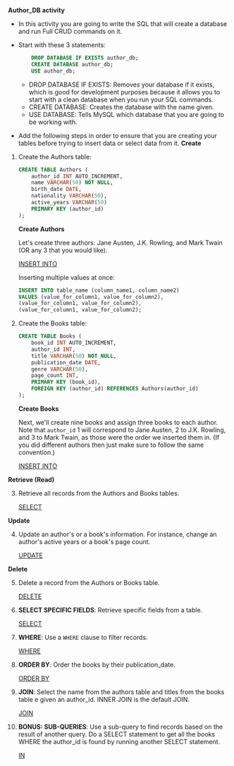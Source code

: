 
**Author_DB activity**
* In this activity you are going to write the SQL that will create a database and run Full CRUD commands on it.

* Start with these 3 statements:
    ```sql
        DROP DATABASE IF EXISTS author_db;
        CREATE DATABASE author_db;
        USE author_db;
    ```
    - DROP DATABASE IF EXISTS: Removes your database if it exists, which is good for development purposes because it allows you to start with a clean database when you run your SQL commands.
    - CREATE DATABASE: Creates the database with the name given.
    - USE DATABASE: Tells MySQL which database that you are going to be working with.

* Add the following steps in order to ensure that you are creating your tables before trying to insert data or select data from it.
**Create**

1. Create the Authors table:

    ```sql
    CREATE TABLE Authors (
        author_id INT AUTO_INCREMENT,
        name VARCHAR(50) NOT NULL,
        birth_date DATE,
        nationality VARCHAR(50),
        active_years VARCHAR(50)
        PRIMARY KEY (author_id)
    );
    ```
    **Create Authors**

    Let's create three authors: Jane Austen, J.K. Rowling, and Mark Twain (OR any 3 that you would like).

    [INSERT INTO](https://www.w3schools.com/sql/sql_insert.asp)

    Inserting multiple values at once:

    ```sql
    INSERT INTO table_name (column_name1, column_name2)
    VALUES (value_for_column1, value_for_column2),
    (value_for_column1, value_for_column2),
    (value_for_column1, value_for_column2);
    ```

2. Create the Books table:

    ```sql
    CREATE TABLE Books (
        book_id INT AUTO_INCREMENT,
        author_id INT,
        title VARCHAR(50) NOT NULL,
        publication_date DATE,
        genre VARCHAR(50),
        page_count INT,
        PRIMARY KEY (book_id),
        FOREIGN KEY (author_id) REFERENCES Authors(author_id)
    );
    ```
    **Create Books**

    Next, we'll create nine books and assign three books to each author. Note that `author_id` 1 will correspond to Jane Austen, 2 to J.K. Rowling, and 3 to Mark Twain, as those were the order we inserted them in. (If you did different authors then just make sure to follow the same convention.)

    [INSERT INTO](https://www.w3schools.com/sql/sql_insert.asp)


**Retrieve (Read)**

3. Retrieve all records from the Authors and Books tables.

    [SELECT](https://www.w3schools.com/sql/sql_select.asp)


**Update**

4. Update an author's or a book's information. For instance, change an author's active years or a book's page count.

    [UPDATE](https://www.w3schools.com/sql/sql_update.asp)


**Delete**

5. Delete a record from the Authors or Books table.

    [DELETE](https://www.w3schools.com/sql/sql_delete.asp)


6. **SELECT SPECIFIC FIELDS**: Retrieve specific fields from a table.

    [SELECT](https://www.w3schools.com/sql/sql_select.asp)


7. **WHERE**: Use a `WHERE` clause to filter records.

    [WHERE](https://www.w3schools.com/sql/sql_where.asp)


8. **ORDER BY**: Order the books by their publication_date.

    [ORDER BY](https://www.w3schools.com/sql/sql_orderby.asp)


9. **JOIN**: Select the name from the authors table and titles from the books table e given an author_id. INNER JOIN is the default JOIN.

    [JOIN](https://www.w3schools.com/sql/sql_join.asp)


10. **BONUS: SUB-QUERIES**: Use a sub-query to find records based on the result of another query. Do a SELECT statement to get all the books WHERE the author_id is found by running another SELECT statement.

    [IN](https://www.w3schools.com/sql/sql_in.asp)

